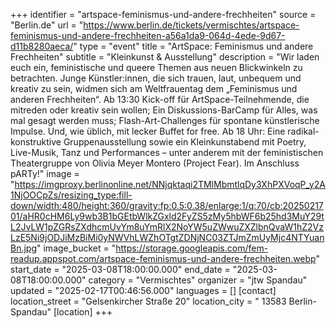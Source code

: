 +++
identifier = "artspace-feminismus-und-andere-frechheiten"
source = "Berlin.de"
url = "https://www.berlin.de/tickets/vermischtes/artspace-feminismus-und-andere-frechheiten-a56a1da9-064d-4ede-9d67-d11b8280aeca/"
type = "event"
title = "ArtSpace: Feminismus und andere Frechheiten"
subtitle = "Kleinkunst & Ausstellung"
description = "Wir laden euch ein, feministische und queere Themen aus neuen Blickwinkeln zu betrachten. Junge Künstler:innen, die sich trauen, laut, unbequem und kreativ zu sein, widmen sich am Weltfrauentag dem „Feminismus und anderen Frechheiten“. Ab 13:30 Kick-off für ArtSpace-Teilnehmende, die mitreden oder kreativ sein wollen; Ein Diskussions-BarCamp für Alles, was mal gesagt werden muss; Flash-Art-Challenges für spontane künstlerische Impulse. Und, wie üblich, mit lecker Buffet for free. Ab 18 Uhr: Eine radikal-konstruktive Gruppenausstellung sowie ein Kleinkunstabend mit Poetry, Live-Musik, Tanz und Performances – unter anderem mit der feministischen Theatergruppe von Olivia Meyer Montero (Project Fear). Im Anschluss pARTy!"
image = "https://imgproxy.berlinonline.net/NNjqktaqi2TMlMbmtlqDy3XhPXVoqP_y2A1NjOOCpZs/resizing_type:fill-down/width:480/height:360/gravity:fp:0.5:0.38/enlarge:1/q:70/cb:2025021701/aHR0cHM6Ly9wb3B1bGEtbWlkZGxld2FyZS5zMy5hbWF6b25hd3MuY29tL2JvLW1pZGRsZXdhcmUvYm8uYmRlX2NoYW5uZWwuZXZlbnQvaW1hZ2VzLzE5Ni9jODJiMzBiMi0yNWVhLWZhOTgtZDNjNC03ZTJmZmUyMjc4NTYuanBn.jpg"
image_bucket = "https://storage.googleapis.com/fem-readup.appspot.com/artspace-feminismus-und-andere-frechheiten.webp"
start_date = "2025-03-08T18:00:00.000"
end_date = "2025-03-08T18:00:00.000"
category = "Vermischtes"
organizer = "jtw Spandau"
updated = "2025-02-17T00:46:56.000"
languages = []
[contact]
location_street = "Gelsenkircher Straße 20"
location_city = " 13583 Berlin-Spandau"
[location]
+++